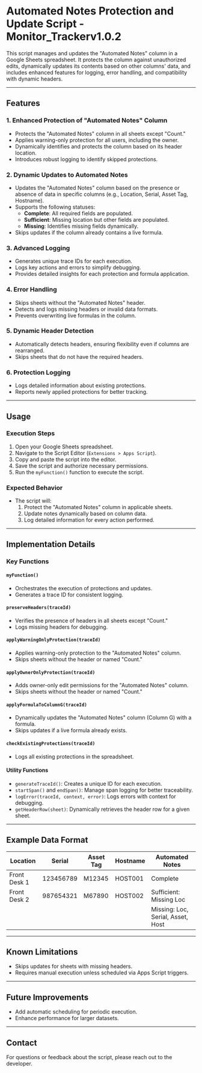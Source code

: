 # Automated Notes Protection and Update Script - Monitor_Trackerv1.0.2

This script manages and updates the "Automated Notes" column in a Google Sheets spreadsheet. It protects the column against unauthorized edits, dynamically updates its contents based on other columns' data, and includes enhanced features for logging, error handling, and compatibility with dynamic headers.

---

## Features

### 1. **Enhanced Protection of "Automated Notes" Column**
- Protects the "Automated Notes" column in all sheets except "Count."
- Applies warning-only protection for all users, including the owner.
- Dynamically identifies and protects the column based on its header location.
- Introduces robust logging to identify skipped protections.

### 2. **Dynamic Updates to Automated Notes**
- Updates the "Automated Notes" column based on the presence or absence of data in specific columns (e.g., Location, Serial, Asset Tag, Hostname).
- Supports the following statuses:
  - **Complete**: All required fields are populated.
  - **Sufficient**: Missing location but other fields are populated.
  - **Missing**: Identifies missing fields dynamically.
- Skips updates if the column already contains a live formula.

### 3. **Advanced Logging**
- Generates unique trace IDs for each execution.
- Logs key actions and errors to simplify debugging.
- Provides detailed insights for each protection and formula application.

### 4. **Error Handling**
- Skips sheets without the "Automated Notes" header.
- Detects and logs missing headers or invalid data formats.
- Prevents overwriting live formulas in the column.

### 5. **Dynamic Header Detection**
- Automatically detects headers, ensuring flexibility even if columns are rearranged.
- Skips sheets that do not have the required headers.

### 6. **Protection Logging**
- Logs detailed information about existing protections.
- Reports newly applied protections for better tracking.

---

## Usage

### Execution Steps
1. Open your Google Sheets spreadsheet.
2. Navigate to the Script Editor (`Extensions > Apps Script`).
3. Copy and paste the script into the editor.
4. Save the script and authorize necessary permissions.
5. Run the `myFunction()` function to execute the script.

### Expected Behavior
- The script will:
  1. Protect the "Automated Notes" column in applicable sheets.
  2. Update notes dynamically based on column data.
  3. Log detailed information for every action performed.

---

## Implementation Details

### Key Functions

#### `myFunction()`
- Orchestrates the execution of protections and updates.
- Generates a trace ID for consistent logging.

#### `preserveHeaders(traceId)`
- Verifies the presence of headers in all sheets except "Count."
- Logs missing headers for debugging.

#### `applyWarningOnlyProtection(traceId)`
- Applies warning-only protection to the "Automated Notes" column.
- Skips sheets without the header or named "Count."

#### `applyOwnerOnlyProtection(traceId)`
- Adds owner-only edit permissions for the "Automated Notes" column.
- Skips sheets without the header or named "Count."

#### `applyFormulaToColumnG(traceId)`
- Dynamically updates the "Automated Notes" column (Column G) with a formula.
- Skips updates if a live formula already exists.

#### `checkExistingProtections(traceId)`
- Logs all existing protections in the spreadsheet.

#### Utility Functions
- `generateTraceId()`: Creates a unique ID for each execution.
- `startSpan()` and `endSpan()`: Manage span logging for better traceability.
- `logError(traceId, context, error)`: Logs errors with context for debugging.
- `getHeaderRow(sheet)`: Dynamically retrieves the header row for a given sheet.

---

## Example Data Format

| Location      | Serial             | Asset Tag | Hostname     | Automated Notes     |
|---------------|--------------------|-----------|--------------|---------------------|
| Front Desk 1  | 123456789          | M12345    | HOST001      | Complete            |
| Front Desk 2  | 987654321          | M67890    | HOST002      | Sufficient: Missing Loc |
|               |                    |           |              | Missing: Loc, Serial, Asset, Host |

---

## Known Limitations
- Skips updates for sheets with missing headers.
- Requires manual execution unless scheduled via Apps Script triggers.

---

## Future Improvements
- Add automatic scheduling for periodic execution.
- Enhance performance for larger datasets.

---

## Contact
For questions or feedback about the script, please reach out to the developer.

